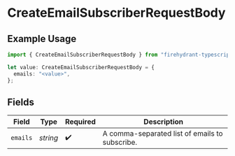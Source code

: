 # CreateEmailSubscriberRequestBody

## Example Usage

```typescript
import { CreateEmailSubscriberRequestBody } from "firehydrant-typescript-sdk/models/operations";

let value: CreateEmailSubscriberRequestBody = {
  emails: "<value>",
};
```

## Fields

| Field                                          | Type                                           | Required                                       | Description                                    |
| ---------------------------------------------- | ---------------------------------------------- | ---------------------------------------------- | ---------------------------------------------- |
| `emails`                                       | *string*                                       | :heavy_check_mark:                             | A comma-separated list of emails to subscribe. |